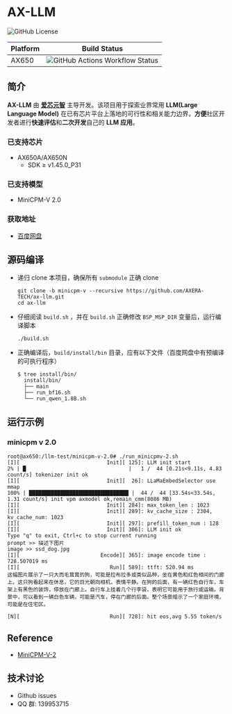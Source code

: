 # AX-LLM

![GitHub License](https://img.shields.io/github/license/AXERA-TECH/ax-llm)

| Platform | Build Status |
| -------- | ------------ |
| AX650    | ![GitHub Actions Workflow Status](https://img.shields.io/github/actions/workflow/status/AXERA-TECH/ax-llm/build_650.yml)|

## 简介

**AX-LLM** 由 **[爱芯元智](https://www.axera-tech.com/)** 主导开发。该项目用于探索业界常用 **LLM(Large Language Model)** 在已有芯片平台上落地的可行性和相关能力边界，**方便**社区开发者进行**快速评估**和**二次开发**自己的 **LLM 应用**。

### 已支持芯片

- AX650A/AX650N
  - SDK ≥ v1.45.0_P31

### 已支持模型

- MiniCPM-V 2.0

### 获取地址

- [百度网盘](https://pan.baidu.com/s/1_LG-sPKnLS_LTWF3Cmcr7A?pwd=ph0e)

## 源码编译

- 递归 clone 本项目，确保所有 `submodule` 正确 clone
    ```shell
    git clone -b minicpm-v --recursive https://github.com/AXERA-TECH/ax-llm.git
    cd ax-llm
    ```
- 仔细阅读 `build.sh` ，并在 `build.sh` 正确修改 `BSP_MSP_DIR` 变量后，运行编译脚本
    ```shell
    ./build.sh
    ```
- 正确编译后，`build/install/bin` 目录，应有以下文件（百度网盘中有预编译的可执行程序）
  ```
  $ tree install/bin/
    install/bin/
    ├── main
    ├── run_bf16.sh
    └── run_qwen_1.8B.sh
  ```
  
## 运行示例

### minicpm v 2.0

```shell
root@ax650:/llm-test/minicpm-v-2.0# ./run_minicpmv-2.sh
[I][                            Init][ 125]: LLM init start
2% | █                                 |   1 /  44 [0.21s<9.11s, 4.83 count/s] tokenizer init ok
[I][                            Init][  26]: LLaMaEmbedSelector use mmap
100% | ████████████████████████████████ |  44 /  44 [33.54s<33.54s, 1.31 count/s] init vpm axmodel ok,remain_cmm(8086 MB)
[I][                            Init][ 284]: max_token_len : 1023
[I][                            Init][ 289]: kv_cache_size : 2304, kv_cache_num: 1023
[I][                            Init][ 297]: prefill_token_num : 128
[I][                            Init][ 306]: LLM init ok
Type "q" to exit, Ctrl+c to stop current running
prompt >> 描述下图片
image >> ssd_dog.jpg
[I][                          Encode][ 365]: image encode time : 728.507019 ms
[I][                             Run][ 589]: ttft: 520.94 ms
这幅图片展示了一只大而毛茸茸的狗，可能是拉布拉多或类似品种，坐在黄色和红色相间的门廊上。这只狗看起来在休息，它的目光朝向相机，表情平静。在狗的后面，有一辆红色自行车，车架上有黑色的装饰，停放在门廊上。自行车上挂着几个行李袋，表明它可能用于旅行或运输。背景中，可以看到一辆白色车辆，可能是汽车，停在门廊的后面。整个场景暗示了一个家庭环境，可能是在住宅区。

[N][                             Run][ 728]: hit eos,avg 5.55 token/s
```

## Reference

- [MiniCPM-V-2](openbmb/MiniCPM-V-2)

## 技术讨论

- Github issues
- QQ 群: 139953715

